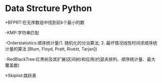 # Data Strcture Python

*BFPRT:在无序数组中找到前k个最小的数

-KMP:字符串匹配

-Orderstatistics:顺序统计量(1. 随机化的分治算法; 2. 最坏情况线性时间求顺序统计量的算法 [Blum, Floyd, Pratt, Rivest, Tarjan])

-RedBlackTree:红黑树及其扩展(区间树)和应用(约瑟夫排列、顺序统计量、最大覆盖数)

*Skiplist:跳跃表
